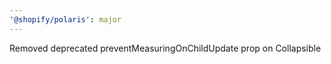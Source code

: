 ```yaml
---
'@shopify/polaris': major
---
```


Removed deprecated preventMeasuringOnChildUpdate prop on Collapsible
